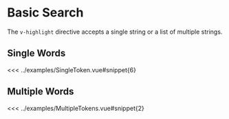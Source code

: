 # Basic Search

The `v-highlight` directive accepts a single string or a list of multiple strings.

## Single Words

<<< ../examples/SingleToken.vue#snippet{6}

<preview-container>
  <SingleToken />
</preview-container>

## Multiple Words

<<< ../examples/MultipleTokens.vue#snippet{2}

<preview-container>
  <MultipleTokens />
</preview-container>

<script setup>
import SingleToken from '../examples/SingleToken.vue';
import MultipleTokens from '../examples/MultipleTokens.vue';
</script>

